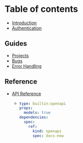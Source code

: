 # Table of contents

* [Introduction](README.md)
* [Authentication](authentication.md)

## Guides

* [Projects](guides/projects.md)
* [Bugs](guides/bugs.md)
* [Error Handling](guides/error-handling.md)

## Reference

* [API Reference](reference/api-reference/README.md)
  * ```yaml
    type: builtin:openapi
    props:
      models: true
    dependencies:
      spec:
        ref:
          kind: openapi
          spec: docs-new
    ```
